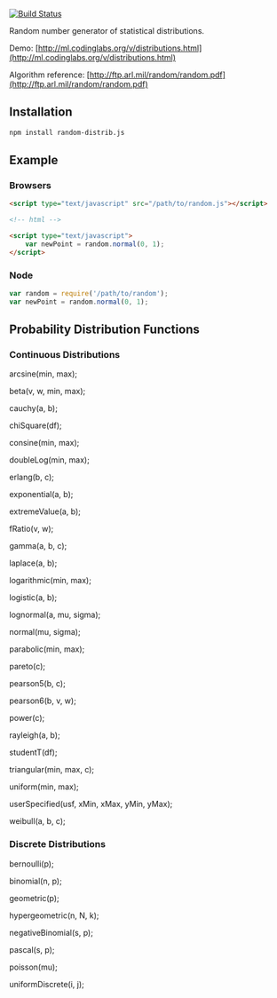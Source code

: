 [![Build Status](https://travis-ci.org/ericzhang-cn/random.js.png)](https://travis-ci.org/ericzhang-cn/random.js])

Random number generator of statistical distributions.

Demo: [http://ml.codinglabs.org/v/distributions.html](http://ml.codinglabs.org/v/distributions.html)

Algorithm reference: [http://ftp.arl.mil/random/random.pdf](http://ftp.arl.mil/random/random.pdf)


## Installation
```bash
npm install random-distrib.js
```

## Example
### Browsers
```html
<script type="text/javascript" src="/path/to/random.js"></script>

<!-- html -->

<script type="text/javascript">
    var newPoint = random.normal(0, 1);
</script>
```

### Node
```javascript
var random = require('/path/to/random');
var newPoint = random.normal(0, 1);
```

## Probability Distribution Functions
### Continuous Distributions
arcsine(min, max); 

beta(v, w, min, max); 

cauchy(a, b);

chiSquare(df);

consine(min, max);

doubleLog(min, max);

erlang(b, c);

exponential(a, b);

extremeValue(a, b);

fRatio(v, w);

gamma(a, b, c);

laplace(a, b);

logarithmic(min, max);

logistic(a, b);

lognormal(a, mu, sigma);

normal(mu, sigma);

parabolic(min, max);

pareto(c);

pearson5(b, c);

pearson6(b, v, w);

power(c);

rayleigh(a, b);

studentT(df);

triangular(min, max, c);

uniform(min, max);

userSpecified(usf, xMin, xMax, yMin, yMax);

weibull(a, b, c);

### Discrete Distributions
bernoulli(p);

binomial(n, p);

geometric(p);

hypergeometric(n, N, k);

negativeBinomial(s, p);

pascal(s, p);

poisson(mu);

uniformDiscrete(i, j);
